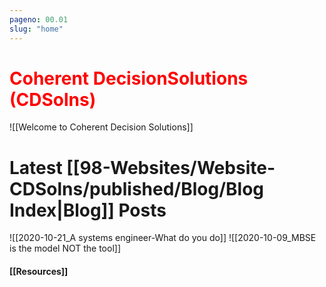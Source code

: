 ```yaml
---
pageno: 00.01
slug: "home"
---
```

# <span style="color:red; font-size:1em"><b>C</b>oherent   <b>D</b>ecision<b>S</b>olutions  (<b>CDSolns</b>)</span>

![[Welcome to Coherent Decision Solutions]]


# Latest [[98-Websites/Website-CDSolns/published/Blog/Blog Index|Blog]] Posts
![[2020-10-21_A systems engineer-What do you do]]
![[2020-10-09_MBSE is the model NOT the tool]]

#### [[Resources]]






